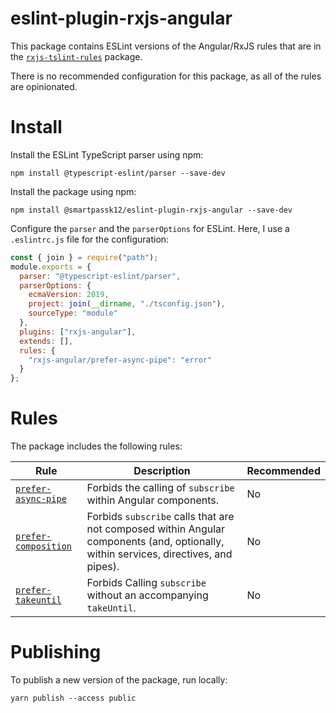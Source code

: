 # eslint-plugin-rxjs-angular

This package contains ESLint versions of the Angular/RxJS rules that are in the [`rxjs-tslint-rules`](https://github.com/cartant/rxjs-tslint-rules) package.

There is no recommended configuration for this package, as all of the rules are opinionated.

# Install

Install the ESLint TypeScript parser using npm:

```
npm install @typescript-eslint/parser --save-dev
```

Install the package using npm:

```
npm install @smartpassk12/eslint-plugin-rxjs-angular --save-dev
```

Configure the `parser` and the `parserOptions` for ESLint. Here, I use a `.eslintrc.js` file for the configuration:

```js
const { join } = require("path");
module.exports = {
  parser: "@typescript-eslint/parser",
  parserOptions: {
    ecmaVersion: 2019,
    project: join(__dirname, "./tsconfig.json"),
    sourceType: "module"
  },
  plugins: ["rxjs-angular"],
  extends: [],
  rules: {
    "rxjs-angular/prefer-async-pipe": "error"
  }
};
```

# Rules

The package includes the following rules:

| Rule | Description | Recommended |
| --- | --- | --- |
| [`prefer-async-pipe`](https://github.com/cartant/eslint-plugin-rxjs-angular/blob/main/docs/rules/prefer-async-pipe.md) | Forbids the calling of `subscribe` within Angular components. | No |
| [`prefer-composition`](https://github.com/cartant/eslint-plugin-rxjs-angular/blob/main/docs/rules/prefer-composition.md) | Forbids `subscribe` calls that are not composed within Angular components (and, optionally, within services, directives, and pipes). | No |
| [`prefer-takeuntil`](https://github.com/cartant/eslint-plugin-rxjs-angular/blob/main/docs/rules/prefer-takeuntil.md) | Forbids Calling `subscribe` without an accompanying `takeUntil`. | No |

# Publishing

To publish a new version of the package, run locally:
```
yarn publish --access public
```